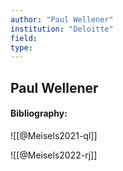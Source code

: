 ```yaml
---
author: "Paul Wellener"
institution: "Deloitte"
field:
type:
---
```


## Paul Wellener
#### Bibliography:

![[@Meisels2021-ql]]

![[@Meisels2022-rj]]